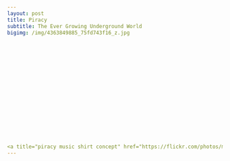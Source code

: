 ```yaml
---
layout: post
title: Piracy
subtitle: The Ever Growing Underground World
bigimg: /img/4363849885_75fd743f16_z.jpg


















<a title="piracy music shirt concept" href="https://flickr.com/photos/mildesign/4363849885">piracy music shirt concept</a> flickr photo by <a href="https://flickr.com/people/mildesign">mil.</a> shared under a <a href="https://creativecommons.org/licenses/by-nc-nd/2.0/">Creative Commons (BY-NC-ND) license</a> </small>
---
```

